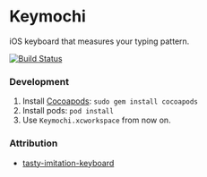 # Keymochi
iOS keyboard that measures your typing pattern.

[![Build Status](https://travis-ci.org/Keymochi/Keymochi.svg?branch=master)](https://travis-ci.org/Keymochi/Keymochi)

### Development
1. Install [Cocoapods](https://cocoapods.org/): ```sudo gem install cocoapods```
2. Install pods: ```pod install```
3. Use ```Keymochi.xcworkspace``` from now on.

### Attribution
- [tasty-imitation-keyboard](https://github.com/archagon/tasty-imitation-keyboard)
